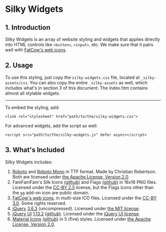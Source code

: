 Silky Widgets
=============

## 1. Introduction

Silky Widgets is an array of website styling and widgets that applies directly into HTML controls like ``<button>``, ``<input>``, etc.
We make sure that it pairs well with [FatCow's web icons](https://www.fatcow.com/free-icons).

## 2. Usage

To use this styling, just copy the ``silky-widgets.css`` file, located at ``_silky-assets/css``. You can also copy the entire ``_silky-assets`` as well, which includes what's in section 3 of this document. The index.htm contains almost all stylable widgets.

----------------------------------------------------------------------------------------------------

To embed the styling, add:
```
<link rel="stylesheet" href="path/to/the/silky-widgets.css">
```
For advanced widgets, add the script as well:
```
<script src="path/to/the/silky-widgets.js" defer async></script>
```

## 3. What's Included

Silky Widgets includes:

1. [Roboto](https://fonts.google.com/specimen/Roboto?query=roboto) and [Roboto Mono](https://fonts.google.com/specimen/Roboto+Mono?query=roboto) in TTF format. Made by Christian Robertson. Both are licensed under [the Apache License, Version 2.0](https://www.apache.org/licenses/LICENSE-2.0.html).
2. FamFamFam's Silk Icons [(github)](https://github.com/legacy-icons/famfamfam-silk) and Flags [(github)](https://github.com/legacy-icons/famfamfam-flags) in 16x16 PNG files. Licensed under the [CC-BY 2.5](http://creativecommons.org/licenses/by/2.5/) license, but the Flags icons other than the ``gg`` add-on icon are public domain.
3. [FatCow's web icons](https://www.fatcow.com/free-icons), in multi-size ICO files. Licensed under the [CC-BY 3.0](http://creativecommons.org/licenses/by/3.0/us/). Some rights reserved.
4. [jQuery](https://www.jquery.com/) [3.6.3](https://code.jquery.com/jquery-3.6.3.js) (uncompressed). Licensed under [the MIT license](https://mit-license.org/).
5. [jQuery UI](https://jqueryui.com/) [1.13.2](https://jqueryui.com/resources/download/jquery-ui-1.13.2.zip) [(github)](https://github.com/jquery/jquery-ui). Licensed under the [jQuery UI license](https://github.com/jquery/jquery-ui/blob/main/LICENSE.txt).
6. [Material Icons](https://fonts.google.com/icons) [(github)](https://github.com/google/material-design-icons) in 5 (five) styles. Licensed under [the Apache License, Version 2.0](https://www.apache.org/licenses/LICENSE-2.0.html).
